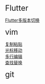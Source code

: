 
<font style="font-size:25px">Flutter</font>

[Flutter多版本切换](./flutter/flutter多版本切换/README.md)  

<font style="font-size:25px">vim</font>

[复制粘贴](./vim/复制粘贴/README.md)  
[光标移动](./vim/光标移动/README.md)  
[多行编辑](./vim/多行编辑/README.md)  
[查找替换](./vim/查找替换/README.md)  

<font style="font-size:25px">git</font>
